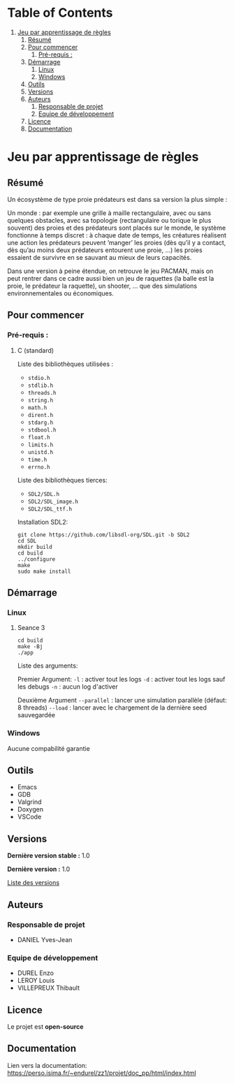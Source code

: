 
# Table of Contents

1.  [Jeu par apprentissage de règles](#org6c90627)
    1.  [Résumé](#org8ddccd5)
    2.  [Pour commencer](#org6c97ad5)
        1.  [Pré-requis :](#orge360b62)
    3.  [Démarrage](#org16a8225)
        1.  [Linux](#org7820482)
        2.  [Windows](#org545fc2c)
    4.  [Outils](#org26ae861)
    5.  [Versions](#orgadb71ec)
    6.  [Auteurs](#org482fbb3)
        1.  [Responsable de projet](#org3f89df5)
        2.  [Equipe de développement](#org4a37a64)
    7.  [Licence](#org953648e)
    8.  [Documentation](#org03cb309)


<a id="org6c90627"></a>

# Jeu par apprentissage de règles


<a id="org8ddccd5"></a>

## Résumé

Un écosystème de type proie prédateurs est dans sa version la plus simple :

Un monde : par exemple une grille à maille rectangulaire, avec ou sans quelques obstacles, avec sa topologie (rectangulaire ou torique le plus souvent) des proies et des prédateurs sont placés sur le monde, le système fonctionne à temps discret : à chaque date de temps, les créatures réalisent une action les prédateurs peuvent ’manger’ les proies (dès qu’il y a contact, dès qu’au moins deux prédateurs entourent une proie, …) les proies essaient de survivre en se sauvant au mieux de leurs capacités.

Dans une version à peine étendue, on retrouve le jeu PACMAN, mais on peut rentrer dans ce cadre aussi bien un jeu de raquettes (la balle est la proie, le prédateur la raquette), un shooter, … que des simulations environnementales ou économiques.


<a id="org6c97ad5"></a>

## Pour commencer


<a id="orge360b62"></a>

### Pré-requis :

1.  C (standard)

    Liste des bibliothèques utilisées :
    
    -   `stdio.h`
    -   `stdlib.h`
    -   `threads.h`
    -   `string.h`
    -   `math.h`
    -   `dirent.h`
    -   `stdarg.h`
    -   `stdbool.h`
    -   `float.h`
    -   `limits.h`
    -   `unistd.h`
    -   `time.h`
    -   `errno.h`
    
    Liste des bibliothèques tierces:
    
    -   `SDL2/SDL.h`
    -   `SDL2/SDL_image.h`
    -   `SDL2/SDL_ttf.h`
    
    Installation SDL2:
    
        git clone https://github.com/libsdl-org/SDL.git -b SDL2
        cd SDL
        mkdir build
        cd build
        ../configure
        make
        sudo make install


<a id="org16a8225"></a>

## Démarrage


<a id="org7820482"></a>

### Linux

1.  Seance 3

        cd build
        make -Bj
        ./app
    
    Liste des arguments:
    
    Premier Argument:
    `-l` : activer tout les logs
    `-d` : activer tout les logs sauf les debugs
    `-n` : aucun log d'activer
    
    Deuxième Argument
    `--parallel` : lancer une simulation parallèle (défaut: 8 threads)
    `--load` : lancer avec le chargement de la dernière seed sauvegardée


<a id="org545fc2c"></a>

### Windows

Aucune compabilité garantie


<a id="org26ae861"></a>

## Outils

-   Emacs
-   GDB
-   Valgrind
-   Doxygen
-   VSCode


<a id="orgadb71ec"></a>

## Versions

**Dernière version stable :** 1.0

**Dernière version :** 1.0

[Liste des versions](../../tags)


<a id="org482fbb3"></a>

## Auteurs


<a id="org3f89df5"></a>

### Responsable de projet

-   DANIEL Yves-Jean


<a id="org4a37a64"></a>

### Equipe de développement

-   DUREL Enzo
-   LEROY Louis
-   VILLEPREUX Thibault


<a id="org953648e"></a>

## Licence

Le projet est **open-source**


<a id="org03cb309"></a>

## Documentation

Lien vers la documentation: <https://perso.isima.fr/~endurel/zz1/projet/doc_pp/html/index.html>

